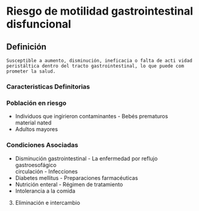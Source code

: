 # Riesgo de motilidad gastrointestinal disfuncional
## Definición
	Susceptible a aumento, disminución, ineficacia o falta de acti vidad peristáltica dentro del tracto gastrointestinal, lo que puede com prometer la salud.

### Caracteristicas Definitorias


### Población en riesgo
- Individuos que ingirieron contaminantes  - Bebés prematuros  
material nated   
- Adultos mayores

### Condiciones Asociadas
- Disminución gastrointestinal  - La enfermedad por reflujo 
gastroesofágico  
 circulación  - Infecciones  
- Diabetes mellitus  - Preparaciones farmacéuticas  
- Nutrición enteral  - Régimen de tratamiento  
- Intolerancia a la comida   
 
 
 
 
 
 
 
 
 
 
3. Eliminación e intercambio

